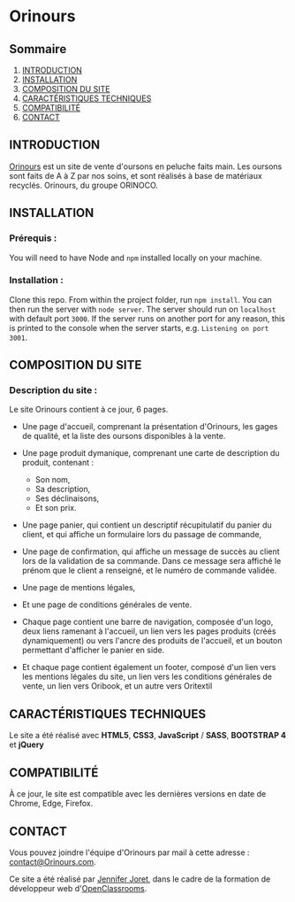 # Orinours #

## Sommaire
1. [INTRODUCTION](#introduction)
2. [INSTALLATION](#installation)
3. [COMPOSITION DU SITE](#composition-du-site)
4. [CARACTÉRISTIQUES TECHNIQUES](#caractéristiques-techniques)
5. [COMPATIBILITÉ](#compatibilite)
6. [CONTACT](#contact)

## INTRODUCTION
[Orinours](https://jenniferjoret.github.io/OC-P5/index.html) est un site de vente d'oursons en peluche faits main. Les oursons sont faits de A à Z par nos soins, et sont réalisés à base de matériaux recyclés. Orinours, du groupe ORINOCO.

## INSTALLATION
### Prérequis : 
You will need to have Node and `npm` installed locally on your machine.

### Installation :
Clone this repo. From within the project folder, run `npm install`. You 
can then run the server with `node server`. 
The server should run on `localhost` with default port `3000`. If the
server runs on another port for any reason, this is printed to the
console when the server starts, e.g. `Listening on port 3001`.

## COMPOSITION DU SITE
### Description du site :
Le site Orinours contient à ce jour, 6 pages.
- Une page d'accueil, comprenant la présentation d'Orinours, les gages de qualité, et la liste des oursons disponibles à la vente. 
- Une page produit dymanique, comprenant une carte de description du produit, contenant : 
    - Son nom, 
    - Sa description, 
    - Ses déclinaisons,
    - Et son prix.
- Une page panier, qui contient un descriptif récupitulatif du panier du client, et qui affiche un formulaire lors du passage de commande, 
- Une page de confirmation, qui affiche un message de succès au client lors de la validation de sa commande. Dans ce message sera affiché le prénom que le client a renseigné, et le numéro de commande validée.
- Une page de mentions légales,
- Et une page de conditions générales de vente.


- Chaque page contient une barre de navigation, composée d'un logo, deux liens ramenant à l'accueil, un lien vers les pages produits (créés dynamiquement) ou vers l'ancre des produits de l'accueil, et un bouton permettant d'afficher le panier en side. 
- Et chaque page contient également un footer, composé d'un lien vers les mentions légales du site, un lien vers les conditions générales de vente, un lien vers Oribook, et un autre vers Oritextil

## CARACTÉRISTIQUES TECHNIQUES

Le site a été réalisé avec **HTML5**, **CSS3**, **JavaScript** / **SASS**, **BOOTSTRAP 4** et **jQuery**


## COMPATIBILITÉ

À ce jour, le site est compatible avec les dernières versions en date de Chrome, Edge, Firefox.

## CONTACT
Vous pouvez joindre l'équipe d'Orinours par mail à cette adresse : contact@Orinours.com.  

Ce site a été réalisé par [Jennifer Joret](https://www.linkedin.com/in/jennifer-joret-14bab1180/), dans le cadre de la formation de développeur web d'[OpenClassrooms](https://openclassrooms.com/).


